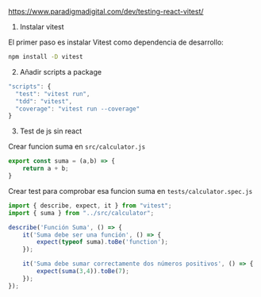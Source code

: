 https://www.paradigmadigital.com/dev/testing-react-vitest/

1. Instalar vitest

El primer paso es instalar Vitest como dependencia de desarrollo: 
```sh
npm install -D vitest
```

2. Añadir scripts a package 

```js
"scripts": {
  "test": "vitest run",
  "tdd": "vitest",
  "coverage": "vitest run --coverage"
}
```

3. Test de js sin react

Crear funcion suma en `src/calculator.js`

```js
export const suma = (a,b) => {
    return a + b;
}
```
Crear test para comprobar esa funcion suma en `tests/calculator.spec.js`

```js
import { describe, expect, it } from "vitest";
import { suma } from "../src/calculator";

describe('Función Suma', () => {
    it('Suma debe ser una función', () => {
        expect(typeof suma).toBe('function');
    });

    it('Suma debe sumar correctamente dos números positivos', () => {
        expect(suma(3,4)).toBe(7);
    });
});

```